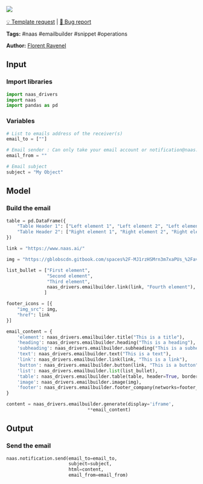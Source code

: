 <a href="https://app.naas.ai/user-redirect/naas/downloader?url=https://raw.githubusercontent.com/jupyter-naas/awesome-notebooks/master/Naas/Naas_Emailbuilder_demo.ipynb" target="_parent"><img src="https://naasai-public.s3.eu-west-3.amazonaws.com/open_in_naas.svg"/></a><br><br><a href="https://github.com/jupyter-naas/awesome-notebooks/issues/new?assignees=&labels=&template=template-request.md&title=Tool+-+Action+of+the+notebook+">💡 Template request</a> | <a href="https://github.com/jupyter-naas/awesome-notebooks/issues/new?assignees=&labels=bug&template=bug_report.md&title=Naas+-+Emailbuilder+demo:+Error+short+description">🚨 Bug report</a>

**Tags:** #naas #emailbuilder #snippet #operations

**Author:** [Florent Ravenel](https://www.linkedin.com/in/ACoAABCNSioBW3YZHc2lBHVG0E_TXYWitQkmwog/)

## Input

### Import libraries


```python
import naas_drivers
import naas
import pandas as pd
```

### Variables


```python
# List to emails address of the receiver(s)
email_to = [""]

# Email sender : Can only take your email account or notification@naas.ai
email_from = ""

# Email subject
subject = "My Object"
```

## Model

### Build the email


```python
table = pd.DataFrame({
    "Table Header 1": ["Left element 1", "Left element 2", "Left element 3"],
    "Table Header 2": ["Right element 1", "Right element 2", "Right element 3"]
})

link = "https://www.naas.ai/"

img = "https://gblobscdn.gitbook.com/spaces%2F-MJ1rzHSMrn3m7xaPUs_%2Favatar-1602072063433.png?alt=media"

list_bullet = ["First element",
               "Second element",
               "Third element",
               naas_drivers.emailbuilder.link(link, "Fourth element"),
              ]

footer_icons = [{
    "img_src": img,
    "href": link
}]

email_content = {
    'element': naas_drivers.emailbuilder.title("This is a title"),
    'heading': naas_drivers.emailbuilder.heading("This is a heading"),
    'subheading': naas_drivers.emailbuilder.subheading("This is a subheading"),
    'text': naas_drivers.emailbuilder.text("This is a text"),
    'link': naas_drivers.emailbuilder.link(link, "This is a link"),
    'button': naas_drivers.emailbuilder.button(link, "This is a button"),
    'list': naas_drivers.emailbuilder.list(list_bullet),
    'table': naas_drivers.emailbuilder.table(table, header=True, border=True),
    'image': naas_drivers.emailbuilder.image(img),
    'footer': naas_drivers.emailbuilder.footer_company(networks=footer_icons, company=["Company informations"], legal=["Legal informations"])
}
```


```python
content = naas_drivers.emailbuilder.generate(display='iframe',
                              **email_content)
```

## Output

### Send the email


```python
naas.notification.send(email_to=email_to,
                       subject=subject,
                       html=content,
                       email_from=email_from)
```
